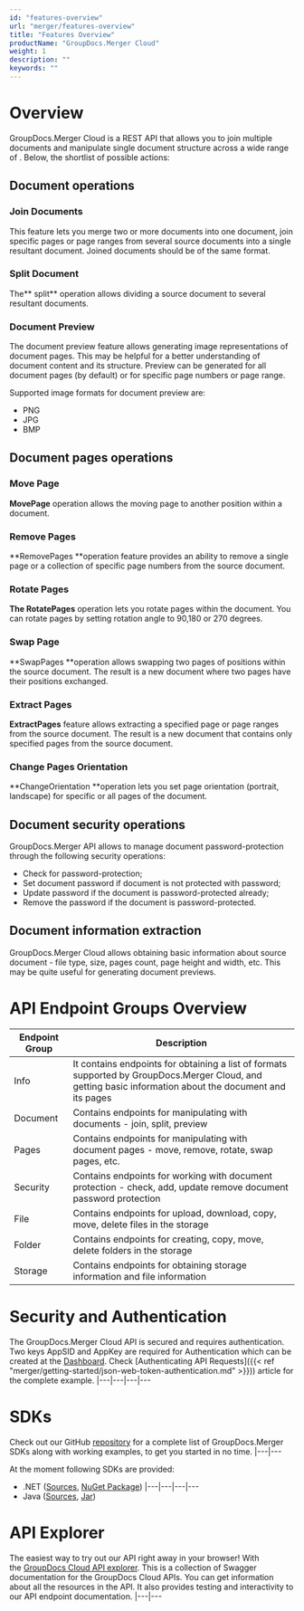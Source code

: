 ```yaml
---
id: "features-overview"
url: "merger/features-overview"
title: "Features Overview"
productName: "GroupDocs.Merger Cloud"
weight: 1
description: ""
keywords: ""
---
```


# Overview #

GroupDocs.Merger Cloud is a REST API that allows you to join multiple documents and manipulate single document structure across a wide range of . Below, the shortlist of possible actions:

## Document operations ##

### Join Documents ###

This feature lets you merge two or more documents into one document, join specific pages or page ranges from several source documents into a single resultant document.
Joined documents should be of the same format.

### Split Document ###

The** split** operation allows dividing a source document to several resultant documents.

### Document Preview  ###

The document preview feature allows generating image representations of document pages. This may be helpful for a better understanding of document content and its structure. Preview can be generated for all document pages (by default) or for specific page numbers or page range.

Supported image formats for document preview are:

* PNG
* JPG
* BMP

## Document pages operations ##

### Move Page ###

**MovePage** operation allows the moving page to another position within a document.

### Remove Pages ###

**RemovePages **operation feature provides an ability to remove a single page or a collection of specific page numbers from the source document.

### Rotate Pages ###

**The RotatePages** operation lets you rotate pages within the document. You can rotate pages by setting rotation angle to 90,180 or 270 degrees.

### Swap Page ###

**SwapPages **operation allows swapping two pages of positions within the source document. The result is a new document where two pages have their positions exchanged.

### Extract Pages ###

**ExtractPages** feature allows extracting a specified page or page ranges from the source document. The result is a new document that contains only specified pages from the source document.

### Change Pages Orientation ###

**ChangeOrientation **operation lets you set page orientation (portrait, landscape) for specific or all pages of the document.

## Document security operations ##

GroupDocs.Merger API allows to manage document password-protection through the following security operations:

* Check for password-protection;
* Set document password if document is not protected with password;
* Update password if the document is password-protected already;
* Remove the password if the document is password-protected.

## Document information extraction ##

GroupDocs.Merger Cloud allows obtaining basic information about source document - file type, size, pages count, page height and width, etc.
This may be quite useful for generating document previews.

# API Endpoint Groups Overview #

|Endpoint Group|Description
|---|---
|Info|It contains endpoints for obtaining a list of formats supported by GroupDocs.Merger Cloud, and getting basic information about the document and its pages
|Document|Contains endpoints for manipulating with documents - join, split, preview
|Pages|Contains endpoints for manipulating with document pages - move, remove, rotate, swap pages, etc.
|Security|Contains endpoints for working with document protection - check, add, update remove document password protection
|File|Contains endpoints for upload, download, copy, move, delete files in the storage
|Folder|Contains endpoints for creating, copy, move, delete folders in the storage
|Storage|Contains endpoints for obtaining storage information and file information

# Security and Authentication #

The GroupDocs.Merger Cloud API is secured and requires authentication. Two keys AppSID and AppKey are required for Authentication which can be created at the [Dashboard](http://dashboard.groupdocs.cloud/). Check [Authenticating API Requests]({{< ref "merger/getting-started/json-web-token-authentication.md" >}})) article for the complete example.
|---|---|---|---

# SDKs #

Check out our GitHub [repository](https://github.com/groupdocs-merger-cloud) for a complete list of GroupDocs.Merger SDKs along with working examples, to get you started in no time.
|---|---

At the moment following SDKs are provided:

* .NET ([Sources](https://github.com/groupdocs-merger-cloud/groupdocs-merger-cloud-dotnet), [NuGet Package](https://www.nuget.org/packages/GroupDocs.Merger-Cloud))
|---|---|---|---
* Java ([Sources](https://github.com/groupdocs-merger-cloud/groupdocs-merger-cloud-java), [Jar](https://repository.groupdocs.cloud/webapp/#/artifacts/browse/tree/General/repo/com/groupdocs/groupdocs-merger-cloud))

# API Explorer #

The easiest way to try out our API right away in your browser! With the [GroupDocs Cloud API explorer](https://apireference.groupdocs.cloud/merger/). This is a collection of Swagger documentation for the GroupDocs Cloud APIs. You can get information about all the resources in the API. It also provides testing and interactivity to our API endpoint documentation.
|---|---
